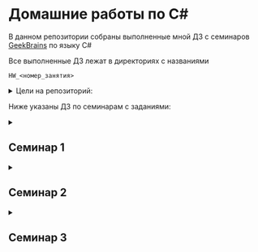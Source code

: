# Домашние работы по C#
В данном репозитории собраны выполненные мной ДЗ с семинаров [GeekBrains](https://gb.ru) по языку C#

Все выполненные ДЗ лежат в директориях с названиями

`HW_<номер_занятия>`

<details><summary>Цели на репозиторий:</summary>
<p>

- [x] Выполнить ДЗ с первого семинара
- [x] Выполнить ДЗ со второго семинара
- [ ] Выполнить ДЗ с третьего семинара
- [ ] Выполнить ДЗ с четвертого семинара
- [ ] Выполнить ДЗ с пятого семинара
- [ ] Выполнить ДЗ с шестого семинара

</p>
</details>


Ниже указаны ДЗ по семинарам с заданиями:

<details><summary><h2>Семинар 1</h2></summary>
  
  1. Напишите программу, которая на вход принимает два числа и выдаёт, какое число большее, а какое меньшее

  2. Напишите программу, которая принимает на вход три числа и выдаёт максимальное из этих чисел

  3. Напишите программу, которая на вход принимает число и выдаёт, является ли число чётным (делится ли оно на два без остатка)

  4. Напишите программу, которая на вход принимает число (N), а на выходе показывает все чётные числа от 1 до N

</details>

<details><summary><h2>Семинар 2</h2></summary>
  
  1. Напишите программу, которая принимает на вход трёхзначное число и на выходе показывает вторую цифру этого числа

  2. Напишите программу, которая выводит третью цифру заданного числа или сообщает, что третьей цифры нет

  3. Напишите программу, которая принимает на вход цифру, обозначающую день недели, и проверяет, является ли этот день выходным

</details>

<details><summary><h2>Семинар 3</h2></summary>
  
  1. Напишите программу, которая принимает на вход пятизначное число и проверяет, является ли оно палиндромом

  2. Напишите программу, которая принимает на вход координаты двух точек и находит расстояние между ними в 3D пространстве

  3. Напишите программу, которая принимает на вход число (N) и выдаёт таблицу кубов чисел от 1 до N

</details>
